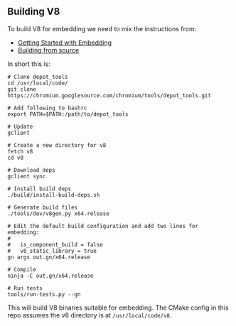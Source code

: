 ## Building V8

To build V8 for embedding we need to mix the instructions from:

- [Getting Started with Embedding](https://github.com/v8/v8/wiki/Getting-Started-with-Embedding)
- [Building from source](https://github.com/v8/v8/wiki/Building-from-Source) 

In short this is:

```
# Clone depot_tools
cd /usr/local/code/
git clone https://chromium.googlesource.com/chromium/tools/depot_tools.git

# Add following to bashrc
export PATH=$PATH:/path/to/depot_tools

# Update 
gclient

# Create a new directory for v8
fetch v8
cd v8

# Download deps
gclient sync

# Install build deps
./build/install-build-deps.sh

# Generate build files
./tools/dev/v8gen.py x64.release

# Edit the default build configuration and add two lines for embedding:
#
#   is_component_build = false
#   v8_static_library = true
gn args out.gn/x64.release

# Compile
ninja -C out.gn/x64.release

# Run tests
tools/run-tests.py --gn
```

This will build V8 binaries suitable for embedding. The CMake config in this repo assumes the v8 directory is at
`/usr/local/code/v8`.